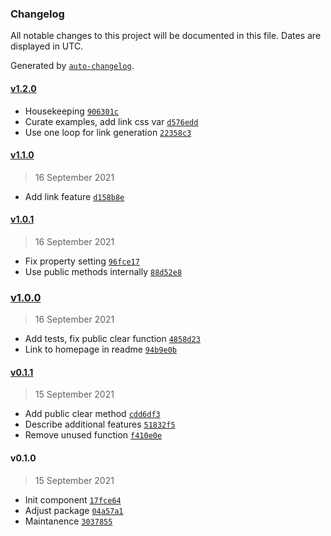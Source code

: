 ### Changelog

All notable changes to this project will be documented in this file. Dates are displayed in UTC.

Generated by [`auto-changelog`](https://github.com/CookPete/auto-changelog).

#### [v1.2.0](https://github.com/ddamato/component-anatomy/compare/v1.1.0...v1.2.0)

- Housekeeping [`906301c`](https://github.com/ddamato/component-anatomy/commit/906301c7627c7e7966a4b742831c1d817da0b1e6)
- Curate examples, add link css var [`d576edd`](https://github.com/ddamato/component-anatomy/commit/d576edd930cd20f8b57e4d1ef51d95d8e21d29ed)
- Use one loop for link generation [`22358c3`](https://github.com/ddamato/component-anatomy/commit/22358c349715bf27fc9afda1524d1f1346469966)

#### [v1.1.0](https://github.com/ddamato/component-anatomy/compare/v1.0.1...v1.1.0)

> 16 September 2021

- Add link feature [`d158b8e`](https://github.com/ddamato/component-anatomy/commit/d158b8e6d1d1f7fa3351a7ea8e8e8a0b19c4b3da)

#### [v1.0.1](https://github.com/ddamato/component-anatomy/compare/v1.0.0...v1.0.1)

> 16 September 2021

- Fix property setting [`96fce17`](https://github.com/ddamato/component-anatomy/commit/96fce17f469a271d1bae78d3b914e9d7974dd653)
- Use public methods internally [`88d52e8`](https://github.com/ddamato/component-anatomy/commit/88d52e8a9bc6e86a777bab5a19be76d4414ba088)

### [v1.0.0](https://github.com/ddamato/component-anatomy/compare/v0.1.1...v1.0.0)

> 16 September 2021

- Add tests, fix public clear function [`4858d23`](https://github.com/ddamato/component-anatomy/commit/4858d231e3bcd3b6de043c9504876390d70753ca)
- Link to homepage in readme [`94b9e0b`](https://github.com/ddamato/component-anatomy/commit/94b9e0b9e8f8e79c6d06f004d686f1818692828a)

#### [v0.1.1](https://github.com/ddamato/component-anatomy/compare/v0.1.0...v0.1.1)

> 15 September 2021

- Add public clear method [`cdd6df3`](https://github.com/ddamato/component-anatomy/commit/cdd6df36709fe2d1f5200abaaa40456d59abe228)
- Describe additional features [`51832f5`](https://github.com/ddamato/component-anatomy/commit/51832f5f88ef706c6bcf9c5abd07634bded8f92d)
- Remove unused function [`f410e0e`](https://github.com/ddamato/component-anatomy/commit/f410e0e448550f621ac84daa55cd0d874b2e70a2)

#### v0.1.0

> 15 September 2021

- Init component [`17fce64`](https://github.com/ddamato/component-anatomy/commit/17fce6482264285b5a112d40dec3b97f8b70bce4)
- Adjust package [`04a57a1`](https://github.com/ddamato/component-anatomy/commit/04a57a174e4dc7ba06df92a5f096fe27c9ba9a29)
- Maintanence [`3037855`](https://github.com/ddamato/component-anatomy/commit/303785570edc095775ead9827c4faee412f9c1f2)
